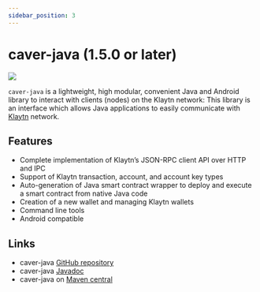 ```yaml
---
sidebar_position: 3
---
```


# caver-java (1.5.0 or later)

![](/img/references/klaytnXcaver-java.png)

`caver-java` is a lightweight, high modular, convenient Java and Android library to interact with clients \(nodes\) on the Klaytn network: This library is an interface which allows Java applications to easily communicate with [Klaytn](https://www.klaytn.com) network.

## Features <a id="features"></a>

* Complete implementation of Klaytn’s JSON-RPC client API over HTTP and IPC
* Support of Klaytn transaction, account, and account key types
* Auto-generation of Java smart contract wrapper to deploy and execute a smart contract from native Java code
* Creation of a new wallet and managing Klaytn wallets
* Command line tools
* Android compatible

## Links <a id="links"></a>

* caver-java [GitHub repository](https://github.com/klaytn/caver-java)
* caver-java [Javadoc](https://javadoc.io/doc/com.klaytn.caver/core)
* caver-java on [Maven central](https://search.maven.org/artifact/com.klaytn.caver/core)

